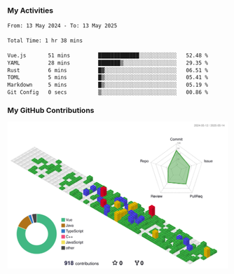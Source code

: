 ### My Activities

<!--START_SECTION:waka-->

```txt
From: 13 May 2024 - To: 13 May 2025

Total Time: 1 hr 38 mins

Vue.js       51 mins         █████████████░░░░░░░░░░░░   52.48 %
YAML         28 mins         ███████▒░░░░░░░░░░░░░░░░░   29.35 %
Rust         6 mins          █▓░░░░░░░░░░░░░░░░░░░░░░░   06.51 %
TOML         5 mins          █▒░░░░░░░░░░░░░░░░░░░░░░░   05.41 %
Markdown     5 mins          █▒░░░░░░░░░░░░░░░░░░░░░░░   05.19 %
Git Config   0 secs          ▒░░░░░░░░░░░░░░░░░░░░░░░░   00.86 %
```

<!--END_SECTION:waka-->

### My GitHub Contributions

![](./profile-3d-contrib/profile-gitblock.svg)
